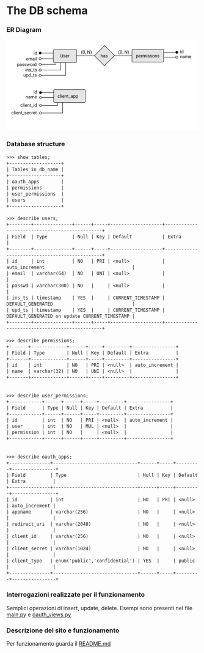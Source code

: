 # The DB schema
### ER Diagram
![](./res/er_diagram.svg)
### Database structure
```
>>> show tables;
+-------------------+
| Tables_in_db_name |
+-------------------+
| oauth_apps        |
| permissions       |
| user_permissions  |
| users             |
+-------------------+

>>> describe users;
+--------+--------------+------+-----+-------------------+-----------------------------------------------+
| Field  | Type         | Null | Key | Default           | Extra                                         |
+--------+--------------+------+-----+-------------------+-----------------------------------------------+
| id     | int          | NO   | PRI | <null>            | auto_increment                                |
| email  | varchar(64)  | NO   | UNI | <null>            |                                               |
| passwd | varchar(300) | NO   |     | <null>            |                                               |
| ins_ts | timestamp    | YES  |     | CURRENT_TIMESTAMP | DEFAULT_GENERATED                             |
| upd_ts | timestamp    | YES  |     | CURRENT_TIMESTAMP | DEFAULT_GENERATED on update CURRENT_TIMESTAMP |
+--------+--------------+------+-----+-------------------+-----------------------------------------------+

>>> describe permissions;
+-------+-------------+------+-----+---------+----------------+
| Field | Type        | Null | Key | Default | Extra          |
+-------+-------------+------+-----+---------+----------------+
| id    | int         | NO   | PRI | <null>  | auto_increment |
| name  | varchar(32) | NO   | UNI | <null>  |                |
+-------+-------------+------+-----+---------+----------------+


>>> describe user_permissions;
+------------+------+------+-----+---------+----------------+
| Field      | Type | Null | Key | Default | Extra          |
+------------+------+------+-----+---------+----------------+
| id         | int  | NO   | PRI | <null>  | auto_increment |
| user       | int  | NO   | MUL | <null>  |                |
| permission | int  | NO   |     | <null>  |                |
+------------+------+------+-----+---------+----------------+


>>> describe oauth_apps;
+---------------+-------------------------------+------+-----+---------+----------------+
| Field         | Type                          | Null | Key | Default | Extra          |
+---------------+-------------------------------+------+-----+---------+----------------+
| id            | int                           | NO   | PRI | <null>  | auto_increment |
| appname       | varchar(256)                  | NO   |     | <null>  |                |
| redirect_uri  | varchar(2048)                 | NO   |     | <null>  |                |
| client_id     | varchar(256)                  | NO   |     | <null>  |                |
| client_secret | varchar(1024)                 | NO   |     | <null>  |                |
| client_type   | enum('public','confidential') | YES  |     | public  |                |
+---------------+-------------------------------+------+-----+---------+----------------+
```
### Interrogazioni realizzate per il funzionamento
Semplici operazioni di insert, update, delete.
Esempi sono presenti nel file [main.py](https://bitbucket.org/ale-cci/demo-oauth-openid/src/d2806738e39e75af747558cda42ac9ee7386aecf/backend/main.py#lines-79) e [oauth\_views.py](https://bitbucket.org/ale-cci/demo-oauth-openid/src/d2806738e39e75af747558cda42ac9ee7386aecf/backend/oauth_views.py#lines-63)

### Descrizione del sito e funzionamento
Per funzionamento guarda il [README.md](./README.md)
